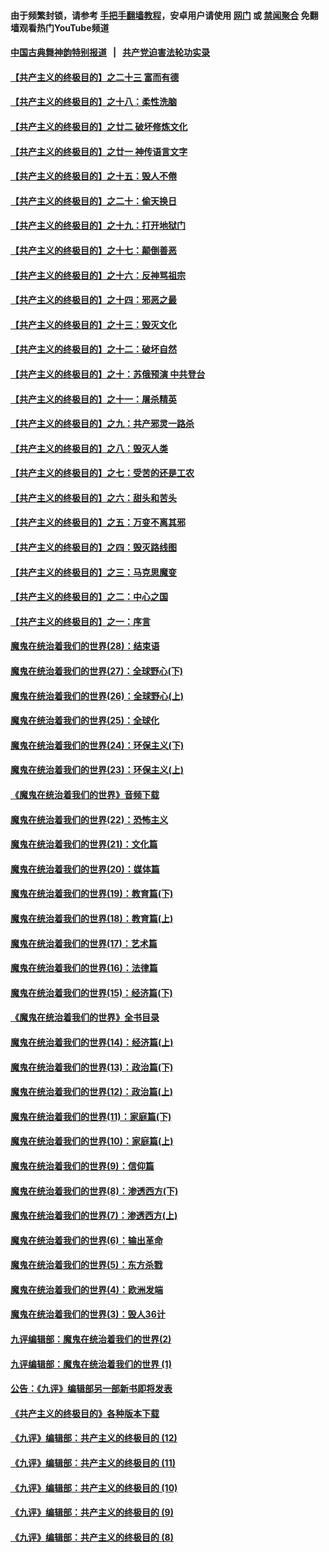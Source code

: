 #### 由于频繁封锁，请参考 [手把手翻墙教程](https://github.com/gfw-breaker/guides/wiki/)，安卓用户请使用 [网门](https://github.com/gfw-breaker/bn-android/blob/master/ogate.md?t=05310035) 或 [禁闻聚合](https://github.com/gfw-breaker/bn-android) 免翻墙观看热门YouTube频道 

#### [中国古典舞神韵特别报道](https://github.com/gfw-breaker/mh-news/blob/master/shenyun.md?t=05310035) &nbsp;&nbsp;|&nbsp;&nbsp; [共产党迫害法轮功实录](https://github.com/gfw-breaker/mh-news/blob/master/README.md?t=05310035)  

#### [【共产主义的终极目的】之二十三 富而有德](../pages/nsc422/n11283598.md?t=05310035) 

#### [【共产主义的终极目的】之十八：柔性洗脑](../pages/nsc422/n11199994.md?t=05310035) 

#### [【共产主义的终极目的】之廿二 破坏修炼文化](../pages/nsc422/n11245728.md?t=05310035) 

#### [【共产主义的终极目的】之廿一 神传语言文字](../pages/nsc422/n11263265.md?t=05310035) 

#### [【共产主义的终极目的】之十五：毁人不倦](../pages/nsc422/n11166792.md?t=05310035) 

#### [【共产主义的终极目的】之二十：偷天换日](../pages/nsc422/n11238846.md?t=05310035) 

#### [【共产主义的终极目的】之十九：打开地狱门](../pages/nsc422/n11206376.md?t=05310035) 

#### [【共产主义的终极目的】之十七：颠倒善恶](../pages/nsc422/n11179782.md?t=05310035) 

#### [【共产主义的终极目的】之十六：反神骂祖宗](../pages/nsc422/n11166798.md?t=05310035) 

#### [【共产主义的终极目的】之十四：邪恶之最](../pages/nsc422/n11150249.md?t=05310035) 

#### [【共产主义的终极目的】之十三：毁灭文化](../pages/nsc422/n11135227.md?t=05310035) 

#### [【共产主义的终极目的】之十二：破坏自然](../pages/nsc422/n11135214.md?t=05310035) 

#### [【共产主义的终极目的】之十：苏俄预演 中共登台](../pages/nsc422/n11118424.md?t=05310035) 

#### [【共产主义的终极目的】之十一：屠杀精英](../pages/nsc422/n11118442.md?t=05310035) 

#### [【共产主义的终极目的】之九：共产邪灵一路杀](../pages/nsc422/n11114139.md?t=05310035) 

#### [【共产主义的终极目的】之八：毁灭人类](../pages/nsc422/n11108503.md?t=05310035) 

#### [【共产主义的终极目的】之七：受苦的还是工农](../pages/nsc422/n11101809.md?t=05310035) 

#### [【共产主义的终极目的】之六：甜头和苦头](../pages/nsc422/n11096971.md?t=05310035) 

#### [【共产主义的终极目的】之五：万变不离其邪](../pages/nsc422/n11091285.md?t=05310035) 

#### [【共产主义的终极目的】之四：毁灭路线图](../pages/nsc422/n11086284.md?t=05310035) 

#### [【共产主义的终极目的】之三：马克思魔变](../pages/nsc422/n11061941.md?t=05310035) 

#### [【共产主义的终极目的】之二：中心之国](../pages/nsc422/n11047728.md?t=05310035) 

#### [【共产主义的终极目的】之一：序言](../pages/nsc422/n11086077.md?t=05310035) 

#### [魔鬼在统治着我们的世界(28)：结束语](../pages/nsc422/n10936246.md?t=05310035) 

#### [魔鬼在统治着我们的世界(27)：全球野心(下)](../pages/nsc422/n10928319.md?t=05310035) 

#### [魔鬼在统治着我们的世界(26)：全球野心(上)](../pages/nsc422/n10900318.md?t=05310035) 

#### [魔鬼在统治着我们的世界(25)：全球化](../pages/nsc422/n10788205.md?t=05310035) 

#### [魔鬼在统治着我们的世界(24)：环保主义(下)](../pages/nsc422/n10695307.md?t=05310035) 

#### [魔鬼在统治着我们的世界(23)：环保主义(上)](../pages/nsc422/n10688613.md?t=05310035) 

#### [《魔鬼在统治着我们的世界》音频下载](../pages/nsc422/n10635553.md?t=05310035) 

#### [魔鬼在统治着我们的世界(22)：恐怖主义](../pages/nsc422/n10614727.md?t=05310035) 

#### [魔鬼在统治着我们的世界(21)：文化篇](../pages/nsc422/n10597706.md?t=05310035) 

#### [魔鬼在统治着我们的世界(20)：媒体篇](../pages/nsc422/n10586579.md?t=05310035) 

#### [魔鬼在统治着我们的世界(19)：教育篇(下)](../pages/nsc422/n10564808.md?t=05310035) 

#### [魔鬼在统治着我们的世界(18)：教育篇(上)](../pages/nsc422/n10526970.md?t=05310035) 

#### [魔鬼在统治着我们的世界(17)：艺术篇](../pages/nsc422/n10499093.md?t=05310035) 

#### [魔鬼在统治着我们的世界(16)：法律篇](../pages/nsc422/n10485969.md?t=05310035) 

#### [魔鬼在统治着我们的世界(15)：经济篇(下)](../pages/nsc422/n10469975.md?t=05310035) 

#### [《魔鬼在统治着我们的世界》全书目录](../pages/nsc422/n10464261.md?t=05310035) 

#### [魔鬼在统治着我们的世界(14)：经济篇(上)](../pages/nsc422/n10457370.md?t=05310035) 

#### [魔鬼在统治着我们的世界(13)：政治篇(下)](../pages/nsc422/n10448270.md?t=05310035) 

#### [魔鬼在统治着我们的世界(12)：政治篇(上)](../pages/nsc422/n10444576.md?t=05310035) 

#### [魔鬼在统治着我们的世界(11)：家庭篇(下)](../pages/nsc422/n10440961.md?t=05310035) 

#### [魔鬼在统治着我们的世界(10)：家庭篇(上)](../pages/nsc422/n10435448.md?t=05310035) 

#### [魔鬼在统治着我们的世界(9)：信仰篇](../pages/nsc422/n10432159.md?t=05310035) 

#### [魔鬼在统治着我们的世界(8)：渗透西方(下)](../pages/nsc422/n10429603.md?t=05310035) 

#### [魔鬼在统治着我们的世界(7)：渗透西方(上)](../pages/nsc422/n10426013.md?t=05310035) 

#### [魔鬼在统治着我们的世界(6)：输出革命](../pages/nsc422/n10421536.md?t=05310035) 

#### [魔鬼在统治着我们的世界(5)：东方杀戮](../pages/nsc422/n10417707.md?t=05310035) 

#### [魔鬼在统治着我们的世界(4)：欧洲发端](../pages/nsc422/n10414890.md?t=05310035) 

#### [魔鬼在统治着我们的世界(3)：毁人36计](../pages/nsc422/n10411583.md?t=05310035) 

#### [九评编辑部：魔鬼在统治着我们的世界(2)](../pages/nsc422/n10410036.md?t=05310035) 

#### [九评编辑部：魔鬼在统治着我们的世界 (1)](../pages/nsc422/n10406825.md?t=05310035) 

#### [公告：《九评》编辑部另一部新书即将发表](../pages/nsc422/n10405104.md?t=05310035) 

#### [《共产主义的终极目的》各种版本下载](../pages/nsc422/n10022138.md?t=05310035) 

#### [《九评》编辑部：共产主义的终极目的 (12)](../pages/nsc422/n9933272.md?t=05310035) 

#### [《九评》编辑部：共产主义的终极目的 (11)](../pages/nsc422/n9924973.md?t=05310035) 

#### [《九评》编辑部：共产主义的终极目的 (10)](../pages/nsc422/n9920883.md?t=05310035) 

#### [《九评》编辑部：共产主义的终极目的 (9)](../pages/nsc422/n9916363.md?t=05310035) 

#### [《九评》编辑部：共产主义的终极目的 (8)](../pages/nsc422/n9912488.md?t=05310035) 

